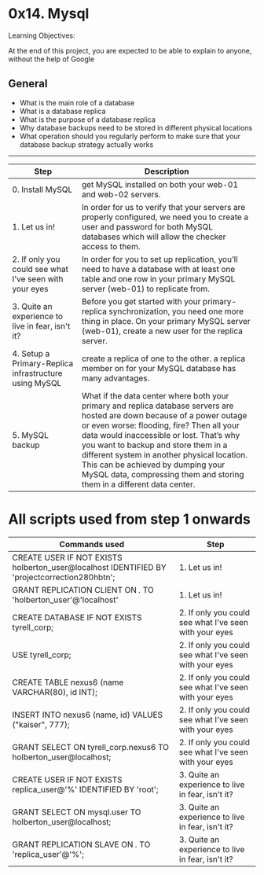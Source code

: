 # 0x14. Mysql
Learning Objectives:

At the end of this project, you are expected to be able to explain to anyone, without the help of Google

General
---
- What is the main role of a database
- What is a database replica
- What is the purpose of a database replica
- Why database backups need to be stored in different physical locations
- What operation should you regularly perform to make sure that your database backup strategy actually works
---
Step | Description
--- | ---
0. Install MySQL |  get MySQL installed on both your web-01 and web-02 servers.
1. Let us in! | In order for us to verify that your servers are properly configured, we need you to create a user and password for both MySQL databases which will allow the checker access to them.
2. If only you could see what I've seen with your eyes | In order for you to set up replication, you’ll need to have a database with at least one table and one row in your primary MySQL server (web-01) to replicate from.
3. Quite an experience to live in fear, isn't it?  | Before you get started with your primary-replica synchronization, you need one more thing in place. On your primary MySQL server (web-01), create a new user for the replica server.
4. Setup a Primary-Replica infrastructure using MySQL| create a replica of one to the other. a replica member on for your MySQL database has many advantages.
5. MySQL backup | What if the data center where both your primary and replica database servers are hosted are down because of a power outage or even worse: flooding, fire? Then all your data would inaccessible or lost. That’s why you want to backup and store them in a different system in another physical location. This can be achieved by dumping your MySQL data, compressing them and storing them in a different data center.

# All scripts used from step 1 onwards
Commands used | Step
--- | ---
CREATE USER IF NOT EXISTS holberton_user@localhost IDENTIFIED BY 'projectcorrection280hbtn'; | 1. Let us in! 
GRANT REPLICATION CLIENT ON *.* TO 'holberton_user'@'localhost'  | 1. Let us in!
CREATE DATABASE IF NOT EXISTS tyrell_corp; | 2. If only you could see what I've seen with your eyes
USE tyrell_corp; | 2. If only you could see what I've seen with your eyes
CREATE TABLE nexus6 (name VARCHAR(80), id INT); | 2. If only you could see what I've seen with your eyes
INSERT INTO nexus6 (name, id) VALUES ("kaiser", 777); | 2. If only you could see what I've seen with your eyes
GRANT SELECT ON tyrell_corp.nexus6 TO holberton_user@localhost; | 2. If only you could see what I've seen with your eyes
CREATE USER IF NOT EXISTS replica_user@'%' IDENTIFIED BY 'root'; | 3. Quite an experience to live in fear, isn't it?
GRANT SELECT ON mysql.user TO holberton_user@localhost; | 3. Quite an experience to live in fear, isn't it?
GRANT REPLICATION SLAVE ON *.* TO 'replica_user'@'%'; | 3. Quite an experience to live in fear, isn't it?




